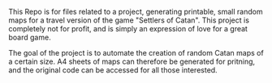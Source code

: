 This Repo is for files related to a project, generating printable, small random maps for a travel version of the game "Settlers of Catan". This project is completely not for profit, and is simply an expression of love for a great board game. 

The goal of the project is to automate the creation of random Catan maps of a certain size. A4 sheets of maps can therefore be generated for pritning, and the original code can be accessed for all those interested.

